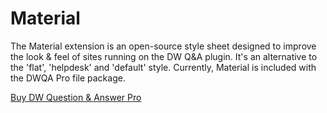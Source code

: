 # Material
The Material extension is an open-source style sheet designed to improve the look & feel of sites running on the DW Q&A plugin. It's an alternative to the 'flat', 'helpdesk' and 'default' style. Currently, Material is included with the DWQA Pro file package.<p>
  </p>
  <a href="https://codecanyon.net/item/dw-question-answer-pro-wordpress-plugin/15057949
">Buy DW Question & Answer Pro</a>
 
